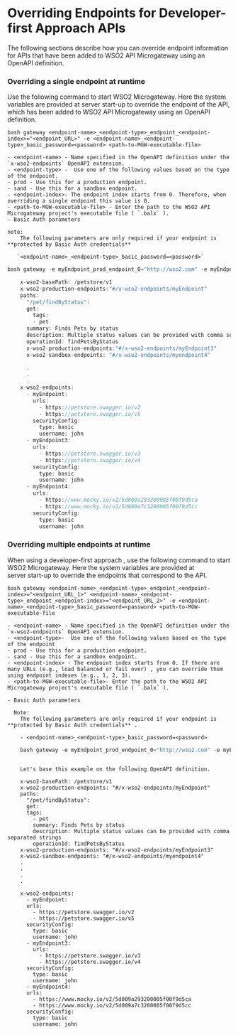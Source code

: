 # Overriding Endpoints for Developer-first Approach APIs

The following sections describe how you can override endpoint information for APIs that have been added to WSO2 API Microgateway using an OpenAPI definition.

### Overriding a single endpoint at runtime

Use the following command to start WSO2 Microgateway. Here the system variables are provided at server start-up to override the endpoint of the API, which has been added to WSO2 API Microgateway using an OpenAPI definition.

``` tab="Format"
bash gateway <endpoint-name>_<endpoint-type>_endpoint_<endpoint-index>="<endpoint_URL>" -e <endpoint-name>_<endpoint-type>_basic_password=<password> <path-to-MGW-executable-file>

- <endpoint-name> - Name specified in the OpenAPI definition under the `x-wso2-endpoints` OpenAPI extension.
- <endpoint-type> -  Use one of the following values based on the type of the endpoint.
- prod - Use this for a production endpoint.
- sand - Use this for a sandbox endpoint.
- <endpoint-index>- The endpoint index starts from 0. Therefore, when overriding a single endpoint this value is 0.
- <path-to-MGW-executable-file> - Enter the path to the WSO2 API Microgateway project's executable file ( `.balx` ).
- Basic Auth parameters

note:
    The following parameters are only required if your endpoint is **protected by Basic Auth credentials** 
    
   `<endpoint-name>_<endpoint-type>_basic_password=<password>`
```

``` java tab="Example"
bash gateway -e myEndpoint_prod_endpoint_0="http://wso2.com" -e myEndpoint_prod_basic_password=123456 /home/user/petstore-project/target/petstore-project.balx
```

``` java tab="Example Code Snipper"
    x-wso2-basePath: /petstore/v1
    x-wso2-production-endpoints:"#/x-wso2-endpoints/myEndpoint"
    paths:
      "/pet/findByStatus":
      get:
        tags:
        - pet
      summary: Finds Pets by status
      description: Multiple status values can be provided with comma separated strings
      operationId: findPetsByStatus
      x-wso2-production-endpoints:"#/x-wso2-endpoints/myEndpoint3"
      x-wso2-sandbox-endpoints: "#/x-wso2-endpoints/myendpoint4"

      .
      .
      . 
    x-wso2-endpoints:
      - myEndpoint:
        urls:
          - https://petstore.swagger.io/v2
          - https://petstore.swagger.io/v5
        securityConfig:
          type: basic
          username: john
      - myEndpoint3:
        urls:
          - https://petstore.swagger.io/v3
          - https://petstore.swagger.io/v4
        securityConfig:
          type: basic
          username: john
      - myEndpoint4:
        urls:
          - https://www.mocky.io/v2/5d009a293200005f00f9d5ca
          - https://www.mocky.io/v2/5d009a7c3200005f00f9d5cc
        securityConfig:
          type: basic
          username: john
```

### Overriding multiple endpoints at runtime

When using a developer-first approach , use the following command to start WSO2 Microgateway. Here the system variables are provided at server start-up to override the endpoints that correspond to the API.

``` tab="Format"
bash gateway <endpoint-name>_<endpoint-type>_endpoint_<endpoint-index>="<endpoint_URL_1>" <endpoint-name>_<endpoint-type>_endpoint_<endpoint-index>="<endpoint_URL_2>" -e <endpoint-name>_<endpoint-type>_basic_password=<password> <path-to-MGW-executable-file

- <endpoint-name> - Name specified in the OpenAPI definition under the `x-wso2-endpoints` OpenAPI extension.
- <endpoint-type>-  Use one of the following values based on the type of the endpoint
- prod - Use this for a production endpoint.
- sand - Use this for a sandbox endpoint.
- <endpoint-index> - The endpoint index starts from 0. If there are many URLs (e.g., load balanced or fail over) , you can override them using endpoint indexes (e.g., 1, 2, 3).
- <path-to-MGW-executable-file>- Enter the path to the WSO2 API Microgateway project's executable file ( `.balx` ).

- Basic Auth parameters

  Note:  
    The following parameters are only required if your endpoint is **protected by Basic Auth credentials** .

    - <endpoint-name>_<endpoint-type>_basic_password=<password>
```

``` java tab="Example"
    bash gateway -e myEndpoint_prod_endpoint_0="http://wso2.com" -e myEndpoint_prod_endpoint_1="http://wso2.support.com" -e myEndpoint_prod_basic_password=123456 /home/user/petstore-project/target/petstore-project.balx
```

``` tab="Example code snippet"
    
    Let's base this example on the following OpenAPI definition.

    x-wso2-basePath: /petstore/v1
    x-wso2-production-endpoints: "#/x-wso2-endpoints/myEndpoint"
    paths:
      "/pet/findByStatus":
      get:
      tags:
        - pet
        summary: Finds Pets by status
        description: Multiple status values can be provided with comma separated strings
        operationId: findPetsByStatus
    x-wso2-production-endpoints: "#/x-wso2-endpoints/myEndpoint3"
    x-wso2-sandbox-endpoints: "#/x-wso2-endpoints/myendpoint4"
    .
    .
    .
    .

    x-wso2-endpoints:
      - myEndpoint:
      urls:
        - https://petstore.swagger.io/v2
        - https://petstore.swagger.io/v5
      securityConfig:
        type: basic
        username: john
      - myEndpoint3:
        urls:
          - https://petstore.swagger.io/v3
          - https://petstore.swagger.io/v4
      securityConfig:
        type: basic
        username: john
      - myEndpoint4:
      urls:
        - https://www.mocky.io/v2/5d009a293200005f00f9d5ca
        - https://www.mocky.io/v2/5d009a7c3200005f00f9d5cc
      securityConfig:
        type: basic
        username: john
```


